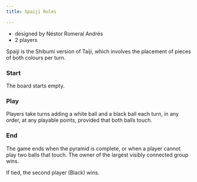 ```yaml
---
title: Spaiji Rules

---
```


* designed by Néstor Romeral Andrés
* 2 players

Spaiji is the Shibumi version of Taiji, which involves the placement of pieces
of both colours per turn.

### Start
The board starts empty.

### Play
Players take turns adding a white ball and a black ball each turn, in any order,
at any playable points, provided that both balls touch.

### End
The game ends when the pyramid is complete, or when a player cannot play two
balls that touch. The owner of the largest visibly connected group wins.

If tied, the second player (Black) wins.
